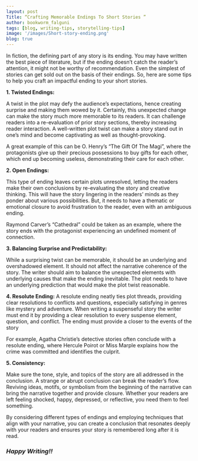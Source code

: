 ```yaml
---
layout: post
Title: “Crafting Memorable Endings To Short Stories ”
author: bookworm_falguni
tags: [blog, writing-tips, storytelling-tips]
image: '/images/Short-story-ending.png'
blog: true
---
```

In fiction, the defining part of any story is its ending. You may have written the best piece of literature, but if the ending doesn’t catch the reader’s attention, it might not be worthy of recommendation. Even the simplest of stories can get sold out on the basis of their endings. So, here are some tips to help you craft an impactful ending to your short stories.


**1. Twisted Endings:**

A twist in the plot may defy the audience’s expectations, hence creating surprise and making them wowed by it. Certainly, this unexpected change can make the story much more memorable to its readers. It can challenge readers into a re-evaluation of prior story sections, thereby increasing reader interaction. A well-written plot twist can make a story stand out in one’s mind and become captivating as well as thought-provoking.

A great example of this can be O. Henry’s “The Gift Of The Magi”, where the protagonists give up their precious possessions to buy gifts for each other, which end up becoming useless, demonstrating their care for each other.


**2. Open Endings:**

This type of ending leaves certain plots unresolved, letting the readers make their own conclusions by re-evaluating the story and creative thinking. This will have the story lingering in the readers’ minds as they ponder about various possibilities. But, it needs to have a thematic or emotional closure to avoid frustration to the reader, even with an ambiguous ending.

Raymond Carver’s “Cathedral” could be taken as an example, where the story ends with the protagonist experiencing an undefined moment of connection.


**3. Balancing Surprise and Predictability:**

While a surprising twist can be memorable, it should be an underlying and overshadowed element. It should not affect the narrative coherence of the story. The writer should aim to balance the unexpected elements with underlying causes that make the ending inevitable. The plot needs to have an underlying prediction that would make the plot twist reasonable. 


**4. Resolute Ending:**
A resolute ending neatly ties plot threads, providing clear resolutions to conflicts and questions, especially satisfying in genres like mystery and adventure. When writing a suspenseful story the writer must end it by providing a clear resolution to every suspense element, question, and conflict. The ending must provide a closer to the events of the story

For example, Agatha Christie’s detective stories often conclude with a resolute ending, where Hercule Poirot or Miss Marple explains how the crime was committed and identifies the culprit.


**5. Consistency:**

Make sure the tone, style, and topics of the story are all addressed in the conclusion. A strange or abrupt conclusion can break the reader’s flow. Reviving ideas, motifs, or symbolism from the beginning of the narrative can bring the narrative together and provide closure. Whether your readers are left feeling shocked, happy, depressed, or reflective, you need them to feel something.


By considering different types of endings and employing techniques that align with your narrative, you can create a conclusion that resonates deeply with your readers and ensures your story is remembered long after it is read.


### ***Happy Writing!!***
